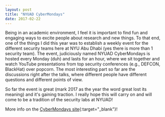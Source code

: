 ```yaml
---
layout: post
title: "NYUAD CyberMondays"
date: 2017-02-22
---
```


Being in an academic environment, I feel it is important to find fun and engaging ways to excite people about research and new things. To that end, one of the things I did this year was to establish a weekly event for the different security teams here at NYU Abu Dhabi (yes there is more than 1 security team). The event, judiciously named NYUAD CyberMondays is hosted every Monday (duh) and lasts for an hour, where we sit together and watch YouTube presentations from top security conferences (e.g., DEFCON, BlackHat) over popcorn. The most interesting part so far are the discussions right after the talks, where different people have different questions and different points of view.

So far the event is great (mark 2017 as the year the word great lost its meaning) and it's gaining traction. I really hope this will carry on and will come to be a tradition of the security labs at NYUAD! 

More info on the [CyberMondays site](https://tkeliris.github.io/cybermondays){:target="_blank"}!